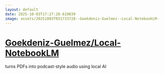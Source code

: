 ```yaml
---
layout: default
date: 2025-10-03T17:27:20.619039
image: assets/20251003T031733728--Goekdeniz-Guelmez--Local-NotebookLM--20251003T032517662--cropped.png
---
```


# [Goekdeniz-Guelmez/Local-NotebookLM](https://github.com/Goekdeniz-Guelmez/Local-NotebookLM)

turns PDFs into podcast-style audio using local AI
